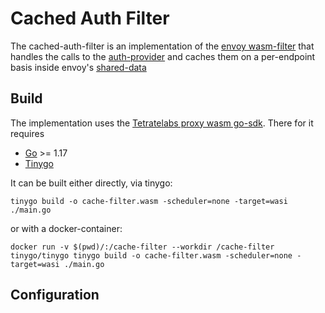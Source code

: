 # Cached Auth Filter

The cached-auth-filter is an implementation of the [envoy wasm-filter](https://www.envoyproxy.io/docs/envoy/latest/api-v3/extensions/filters/http/wasm/v3/wasm.proto) that handles the
calls to the [auth-provider](../../doc/AUTHPROVIDER.md) and caches them on a per-endpoint basis inside envoy's [shared-data](https://www.envoyproxy.io/docs/envoy/latest/intro/arch_overview/advanced/data_sharing_between_filters)

## Build

The implementation uses the [Tetratelabs proxy wasm go-sdk](https://github.com/tetratelabs/proxy-wasm-go-sdk). There for it requires 
* [Go](https://go.dev/dl/) >= 1.17
* [Tinygo](https://tinygo.org/)

It can be built either directly, via tinygo:
```shell
tinygo build -o cache-filter.wasm -scheduler=none -target=wasi ./main.go
```
or with a docker-container:
```shell
docker run -v $(pwd)/:/cache-filter --workdir /cache-filter tinygo/tinygo tinygo build -o cache-filter.wasm -scheduler=none -target=wasi ./main.go
```
## Configuration

